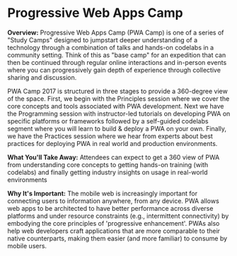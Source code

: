 # Progressive Web Apps Camp

**Overview:** Progressive Web Apps Camp (PWA Camp) is one of a series of "Study Camps" designed to jumpstart deeper understanding of a technology through a combination of talks and hands-on codelabs in a community setting. Think of this as "base camp" for an expedition that can then be continued through regular online interactions and in-person events where you can progressively gain depth of experience through collective sharing and discussion.

PWA Camp 2017 is structured in three stages to provide a 360-degree view of the space. First, we begin with the Principles session where we cover the core concepts and tools associated with PWA development. Next we have the Programming session with instructor-led tutorials on developing PWA on specific platforms or frameworks followed by a self-guided codelabs segment where you will learn to build & deploy a PWA on your own. Finally, we have the Practices session where we hear from experts about best practices for deploying PWA in real world and production environments.

**What You'll Take Away:** Attendees can expect to get a 360 view of PWA from understanding core concepts to getting hands-on training (with codelabs) and finally getting industry insights on usage in real-world environments

**Why It's Important:** The mobile web is increasingly important for connecting users to information anywhere, from any device. PWA allows web apps to be architected to have better performance across diverse platforms and under resource constraints (e.g., intermittent connectivity) by embodying the core principles of 'progressive enhancement'. PWAs also help web developers craft applications that are more comparable to their native counterparts, making them easier (and more familiar) to consume by mobile users.